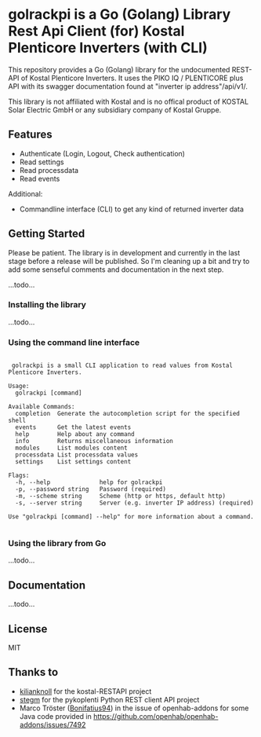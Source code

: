 # golrackpi is a Go (Golang) Library Rest Api Client (for) Kostal Plenticore Inverters (with CLI)

This repository provides a Go (Golang) library for the undocumented REST-API of Kostal Plenticore Inverters. It uses the PIKO IQ / PLENTICORE plus API with its swagger documentation found at "inverter ip address"/api/v1/.

This library is not affiliated with Kostal and is no offical product of KOSTAL Solar Electric GmbH or any subsidiary company of Kostal Gruppe.

## Features

* Authenticate (Login, Logout, Check authentication)
* Read settings
* Read processdata
* Read events

Additional:

* Commandline interface (CLI) to get any kind of returned inverter data

## Getting Started

Please be patient. The library is in development and currently in the last stage before a release will be published. So I'm cleaning up a bit and try to add some senseful comments and documentation in the next step.

...todo...

### Installing the library

...todo...

### Using the command line interface




```shell

 golrackpi is a small CLI application to read values from Kostal Plenticore Inverters.

Usage:
  golrackpi [command]

Available Commands:
  completion  Generate the autocompletion script for the specified shell
  events      Get the latest events
  help        Help about any command
  info        Returns miscellaneous information
  modules     List modules content
  processdata List processdata values
  settings    List settings content

Flags:
  -h, --help              help for golrackpi
  -p, --password string   Password (required)
  -m, --scheme string     Scheme (http or https, default http)
  -s, --server string     Server (e.g. inverter IP address) (required)

Use "golrackpi [command] --help" for more information about a command.


```

 
### Using the library from Go

...todo...


## Documentation

...todo...

## License

MIT

## Thanks to

* [kilianknoll](https://github.com/kilianknoll) for the kostal-RESTAPI project 
* [stegm](https://github.com/stegm) for the pykoplenti Python REST client API project
* Marco Tröster ([Bonifatius94](https://github.com/Bonifatius94)) in the issue of openhab-addons for some Java code provided in https://github.com/openhab/openhab-addons/issues/7492
